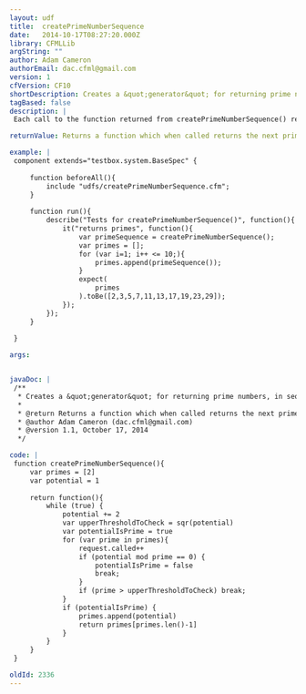 ```yaml
---
layout: udf
title:  createPrimeNumberSequence
date:   2014-10-17T08:27:20.000Z
library: CFMLLib
argString: ""
author: Adam Cameron
authorEmail: dac.cfml@gmail.com
version: 1
cfVersion: CF10
shortDescription: Creates a &quot;generator&quot; for returning prime numbers, in sequence
tagBased: false
description: |
 Each call to the function returned from createPrimeNumberSequence() returns the next prime number.

returnValue: Returns a function which when called returns the next prime number

example: |
 component extends="testbox.system.BaseSpec" {
 
     function beforeAll(){
         include "udfs/createPrimeNumberSequence.cfm";
     }
 
     function run(){
         describe("Tests for createPrimeNumberSequence()", function(){
             it("returns primes", function(){
                 var primeSequence = createPrimeNumberSequence();
                 var primes = [];
                 for (var i=1; i++ <= 10;){
                     primes.append(primeSequence());
                 }
                 expect(
                     primes
                 ).toBe([2,3,5,7,11,13,17,19,23,29]);
             });
         });
     }
 
 }

args:


javaDoc: |
 /**
  * Creates a &quot;generator&quot; for returning prime numbers, in sequence
  * 
  * @return Returns a function which when called returns the next prime number 
  * @author Adam Cameron (dac.cfml@gmail.com) 
  * @version 1.1, October 17, 2014 
  */

code: |
 function createPrimeNumberSequence(){
     var primes = [2]
     var potential = 1
 
     return function(){
         while (true) {
             potential += 2
             var upperThresholdToCheck = sqr(potential)
             var potentialIsPrime = true
             for (var prime in primes){
                 request.called++
                 if (potential mod prime == 0) {
                     potentialIsPrime = false
                     break;
                 }
                 if (prime > upperThresholdToCheck) break;
             }
             if (potentialIsPrime) {
                 primes.append(potential)
                 return primes[primes.len()-1]
             }
         }
     }
 }

oldId: 2336
---
```


